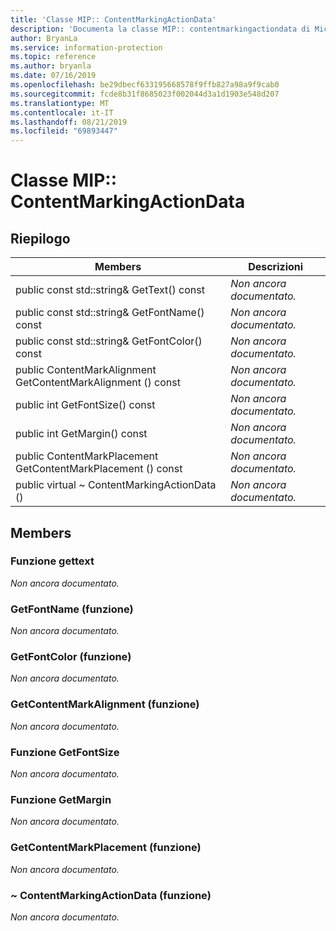 ```yaml
---
title: 'Classe MIP:: ContentMarkingActionData'
description: 'Documenta la classe MIP:: contentmarkingactiondata di Microsoft Information Protection (MIP) SDK.'
author: BryanLa
ms.service: information-protection
ms.topic: reference
ms.author: bryanla
ms.date: 07/16/2019
ms.openlocfilehash: be29dbecf633195668578f9ffb827a98a9f9cab0
ms.sourcegitcommit: fcde8b31f8685023f002044d3a1d1903e548d207
ms.translationtype: MT
ms.contentlocale: it-IT
ms.lasthandoff: 08/21/2019
ms.locfileid: "69893447"
---
```

# <a name="class-mipcontentmarkingactiondata"></a>Classe MIP:: ContentMarkingActionData 
  
## <a name="summary"></a>Riepilogo
 Members                        | Descrizioni                                
--------------------------------|---------------------------------------------
public const std::string& GetText() const  | _Non ancora documentato._
public const std::string& GetFontName() const  | _Non ancora documentato._
public const std::string& GetFontColor() const  | _Non ancora documentato._
public ContentMarkAlignment GetContentMarkAlignment () const  | _Non ancora documentato._
public int GetFontSize() const  | _Non ancora documentato._
public int GetMargin() const  | _Non ancora documentato._
public ContentMarkPlacement GetContentMarkPlacement () const  | _Non ancora documentato._
public virtual ~ ContentMarkingActionData ()  | _Non ancora documentato._
  
## <a name="members"></a>Members
  
### <a name="gettext-function"></a>Funzione gettext
_Non ancora documentato._

  
### <a name="getfontname-function"></a>GetFontName (funzione)
_Non ancora documentato._

  
### <a name="getfontcolor-function"></a>GetFontColor (funzione)
_Non ancora documentato._

  
### <a name="getcontentmarkalignment-function"></a>GetContentMarkAlignment (funzione)
_Non ancora documentato._

  
### <a name="getfontsize-function"></a>Funzione GetFontSize
_Non ancora documentato._

  
### <a name="getmargin-function"></a>Funzione GetMargin
_Non ancora documentato._

  
### <a name="getcontentmarkplacement-function"></a>GetContentMarkPlacement (funzione)
_Non ancora documentato._

  
### <a name="contentmarkingactiondata-function"></a>~ ContentMarkingActionData (funzione)
_Non ancora documentato._
